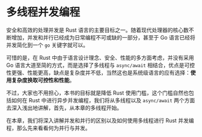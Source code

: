 # 多线程并发编程
安全和高效的处理并发是 Rust 语言的主要目标之一。随着现代处理器的核心数不断增加，并发和并行已经成为日常编程不可或缺的一部分，甚至于 Go 语言已经将并发简化到一个 `go` 关键字就可以。

可惜的是，在 Rust 中由于语言设计理念、安全、性能的多方面考虑，并没有采用 Go 语言大道至简的方式，而是选择了多线程与 `async/await` 相结合，优点是可控性更强、性能更高，缺点是复杂度并不低，当然这也是系统级语言的应有选择：**使用复杂度换取可控性和性能**。

不过，大家也不用担心，本书的目标就是降低 Rust 使用门槛，这个门槛自然也包括如何在 Rust 中进行异步并发编程，我们将从多线程以及 `async/await` 两个方面去深入浅出地讲解，首先，从本章的多线程开始。

在本章，我们将深入讲解并发和并行的区别以及如何使用多线程进行 Rust 并发编程，那么先来看看何为并行与并发。
